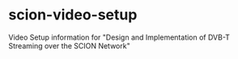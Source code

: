 # scion-video-setup
Video Setup information for "Design and Implementation of DVB-T Streaming over the SCION Network"
